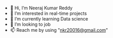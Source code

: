 - 👋 Hi, I’m Neeraj Kumar Reddy
- 👀 I’m interested in real-time projects
- 🌱 I’m currently learning Data science 
- 💞️ I’m looking to job
- 📫 Reach me by using "nkr20016@gmail.com"

<!---
neeraj1416/neeraj1416 is a ✨ special ✨ repository because its `README.md` (this file) appears on your GitHub profile.
You can click the Preview link to take a look at your changes.
--->
